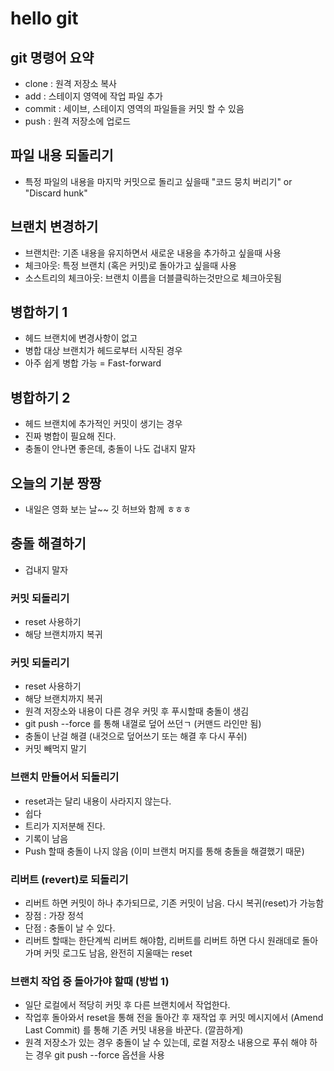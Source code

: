 # hello git

## git 명령어 요약

- clone : 원격 저장소 복사
- add : 스테이지 영역에 작업 파일 추가 
- commit : 세이브, 스테이지 영역의 파일들을 커밋 할 수 있음
- push : 원격 저장소에 업로드

## 파일 내용 되돌리기

- 특정 파일의 내용을 마지막 커밋으로 돌리고 싶을때 "코드 뭉치 버리기" or "Discard hunk"

## 브랜치 변경하기

- 브랜치란: 기존 내용을 유지하면서 새로운 내용을 추가하고 싶을때 사용
- 체크아웃: 특정 브랜치 (혹은 커밋)로 돌아가고 싶을때 사용
- 소스트리의 체크아웃: 브랜치 이름을 더블클릭하는것만으로 체크아웃됨

## 병합하기 1

- 헤드 브랜치에 변경사항이 없고
- 병합 대상 브랜치가 헤드로부터 시작된 경우
- 아주 쉽게 병합 가능 = Fast-forward

## 병합하기 2
- 헤드 브랜치에 추가적인 커밋이 생기는 경우
- 진짜 병합이 필요해 진다.
- 충돌이 안나면 좋은데, 충돌이 나도 겁내지 말자

## 오늘의 기분 짱짱

- 내일은 영화 보는 날~~ 깃 허브와 함께 ㅎㅎㅎ

## 충돌 해결하기

- 겁내지 말자

### 커밋 되돌리기
- reset 사용하기
- 해당 브랜치까지 복귀

### 커밋 되돌리기

- reset 사용하기
- 해당 브랜치까지 복귀
- 원격 저장소와 내용이 다른 경우 커밋 후 푸시할때 충돌이 생김
- git push --force 를 통해 내껄로 덮어 쓰던ㄱ (커맨드 라인만 됨)
- 충돌이 난걸 해결 (내것으로 덮어쓰기 또는 해결 후 다시 푸쉬)
- 커밋 빼먹지 말기

### 브랜치 만들어서 되돌리기

- reset과는 달리 내용이 사라지지 않는다.
- 쉽다
- 트리가 지저분해 진다. 
- 기록이 남음
- Push 할때 충돌이 나지 않음 (이미 브랜치 머지를 통해 충돌을 해결했기 때문)

### 리버트 (revert)로 되돌리기

- 리버트 하면 커밋이 하나 추가되므로, 기존 커밋이 남음. 다시 복귀(reset)가 가능함
- 장점 : 가장 정석
- 단점 : 충돌이 날 수 있다.
- 리버트 할때는 한단계씩 리버트 해야함, 리버트를 리버트 하면 다시 원래데로 돌아가며 커밋 로그도 남음, 완전히 지울때는 reset

### 브랜치 작업 중 돌아가야 할때 (방법 1)

- 일단 로컬에서 적당히 커밋 후 다른 브랜치에서 작업한다.
- 작업후 돌아와서 reset을 통해 전을 돌아간 후 재작업 후 커밋 메시지에서 (Amend Last Commit) 를 통해 기존 커밋 내용을 바꾼다. (깔끔하게)
- 원격 저장소가 있는 경우 충돌이 날 수 있는데, 로컬 저장소 내용으로 푸쉬 해야 하는 경우 git push --force 옵션을 사용
